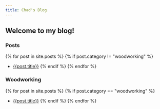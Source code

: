 ```yaml
---
title: Chad's Blog
---
```

## Welcome to my blog!

### Posts
{% for post in site.posts %}
    {% if post.category != "woodworking" %}
* [{{post.title}}]({{site.baseurl}}{{post.permalink}})
    {% endif %}
{% endfor %}

### Woodworking
{% for post in site.posts %}
    {% if post.category == "woodworking" %}
* [{{post.title}}]({{site.baseurl}}{{post.permalink}})
    {% endif %}
{% endfor %}
